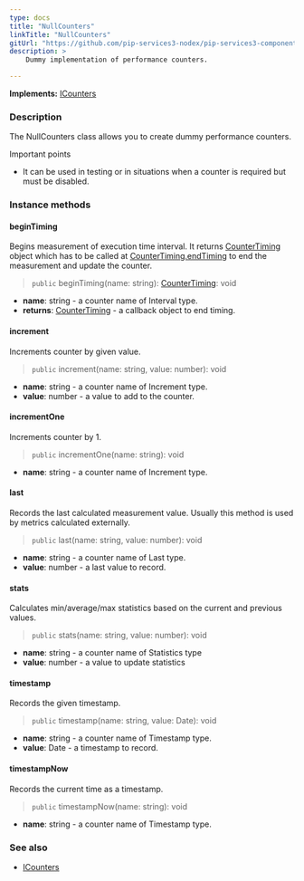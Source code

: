 ```yaml
---
type: docs
title: "NullCounters"
linkTitle: "NullCounters"
gitUrl: "https://github.com/pip-services3-nodex/pip-services3-components-nodex"
description: >
    Dummy implementation of performance counters.

---
```


**Implements:** [ICounters](../icounters)

### Description

The NullCounters class allows you to create dummy performance counters.

Important points

- It can be used in testing or in situations when a counter is required but must be disabled.

### Instance methods

#### beginTiming
Begins measurement of execution time interval.
It returns [CounterTiming](../counter_timing) object which has to be called at
[CounterTiming.endTiming](../counter_timing/#endtiming) to end the measurement and update the counter.

> `public` beginTiming(name: string): [CounterTiming](../counter_timing): void

- **name**: string - a counter name of Interval type.
- **returns**: [CounterTiming](../counter_timing) - a callback object to end timing.


#### increment
Increments counter by given value.

> `public` increment(name: string, value: number): void

- **name**: string - a counter name of Increment type.
- **value**: number - a value to add to the counter.

#### incrementOne
Increments counter by 1.

> `public` incrementOne(name: string): void

- **name**: string - a counter name of Increment type.


#### last
Records the last calculated measurement value.
Usually this method is used by metrics calculated externally.

> `public` last(name: string, value: number): void

- **name**: string - a counter name of Last type.
- **value**: number - a last value to record.


#### stats
Calculates min/average/max statistics based on the current and previous values.

> `public` stats(name: string, value: number): void

- **name**: string - a counter name of Statistics type
- **value**: number - a value to update statistics


#### timestamp
Records the given timestamp.

> `public` timestamp(name: string, value: Date): void

- **name**: string - a counter name of Timestamp type.
- **value**: Date - a timestamp to record.


#### timestampNow
Records the current time as a timestamp.

> `public`  timestampNow(name: string): void

- **name**: string - a counter name of Timestamp type.

### See also 

- [ICounters](../icounters)
